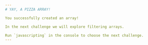 ```yaml
---
# YAY, A PIZZA ARRAY!

You successfully created an array!

In the next challenge we will explore filtering arrays.

Run `javascripting` in the console to choose the next challenge.
---
```

